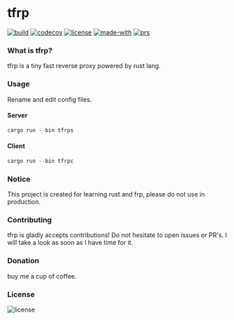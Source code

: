 # tfrp
[![build](https://img.shields.io/github/workflow/status/nkypy/tfrp/CI?style=flat-square)](#tfrp)
[![codecov](https://img.shields.io/codecov/c/github/nkypy/tfrp?style=flat-square)](https://app.codecov.io/gh/nkypy/tfrp/)
[![license](https://img.shields.io/github/license/nkypy/tfrp?style=flat-square)](./LICENSE)
[![made-with](https://img.shields.io/badge/made%20with-Rust-B7410E.svg?style=flat-square)](https://www.rust-lang.org/)
[![prs](https://img.shields.io/badge/PRs-welcome-brightgreen.svg?style=flat-square)](#contributing)

### What is tfrp?
tfrp is a tiny fast reverse proxy powered by rust lang.

### Usage
Rename and edit config files.
#### Server
```rust
cargo run --bin tfrps
```

#### Client
```rust
cargo run --bin tfrpc
```

### Notice
This project is created for learning rust and frp, please do not use in production.

### Contributing
tfrp is gladly accepts contributions! Do not hesitate to open issues or PR's.
I will take a look as soon as I have time for it.

### Donation
buy me a cup of coffee.

### License
![license](https://img.shields.io/github/license/nkypy/tfrp?style=for-the-badge)
